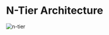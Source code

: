 # N-Tier Architecture

![n-tier](https://github.com/mehmetkaplanse/WebApiBtk/assets/87800510/3e1f0e63-1772-4c3e-b335-21541ae560ec)
